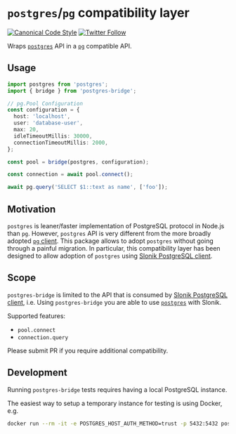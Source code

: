 # `postgres`/`pg` compatibility layer

[![Canonical Code Style](https://img.shields.io/badge/code%20style-canonical-blue.svg?style=flat-square)](https://github.com/gajus/canonical)
[![Twitter Follow](https://img.shields.io/twitter/follow/kuizinas.svg?style=social&label=Follow)](https://twitter.com/kuizinas)

Wraps [`postgres`](https://www.npmjs.com/package/postgres) API in a [`pg`](https://www.npmjs.com/package/pg) compatible API.

## Usage

```ts
import postgres from 'postgres';
import { bridge } from 'postgres-bridge';

// pg.Pool Configuration
const configuration = {
  host: 'localhost',
  user: 'database-user',
  max: 20,
  idleTimeoutMillis: 30000,
  connectionTimeoutMillis: 2000,
};

const pool = bridge(postgres, configuration);

const connection = await pool.connect();

await pg.query('SELECT $1::text as name', ['foo']);
```

## Motivation

`postgres` is leaner/faster implementation of PostgreSQL protocol in Node.js than `pg`. However, `postgres` API is very different from the more broadly adopted [`pg` client](https://www.npmjs.com/package/pg). This package allows to adopt `postgres` without going through a painful migration. In particular, this compatibility layer has been designed to allow adoption of `postgres` using [Slonik PostgreSQL client](https://www.npmjs.com/package/slonik).

## Scope

`postgres-bridge` is limited to the API that is consumed by [Slonik PostgreSQL client](https://www.npmjs.com/package/slonik), i.e. Using `postgres-bridge` you are able to use [`postgres`](https://www.npmjs.com/package/postgres) with Slonik.

Supported features:

* `pool.connect`
* `connection.query`

Please submit PR if you require additional compatibility.

## Development

Running `postgres-bridge` tests requires having a local PostgreSQL instance.

The easiest way to setup a temporary instance for testing is using Docker, e.g.

```bash
docker run --rm -it -e POSTGRES_HOST_AUTH_METHOD=trust -p 5432:5432 postgres
```
